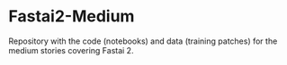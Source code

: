 # Fastai2-Medium
Repository with the code (notebooks) and data (training patches) for the medium stories covering Fastai 2.
